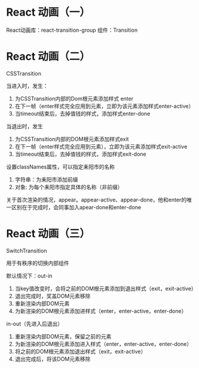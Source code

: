 # React 动画（一）

React动画库：react-transition-group
组件：Transition

# React 动画（二）

CSSTransition

当进入时，发生：

1. 为CSSTransition内部的Dom根元素添加样式 enter
2. 在下一帧（enter样式完全应用到元素，立即为该元素添加样式enter-active）
3. 当timeout结束后，去掉值钱的样式，添加样式enter-done

当退出时，发生

1. 为CSSTransition内部的DOM根元素添加样式exit
2. 在下一帧（enter样式完全应用到元素），立即为该元素添加样式exit-active
3. 当timeout结束后，去掉值钱的样式，添加样式exit-done

设置classNames属性，可以指定耒阳市的名称

1. 字符串：为耒阳市添加前缀
2. 对象: 为每个耒阳市指定具体的名称（非前缀）

关于首次渲染的情况，appear。appear-active、appear-done，他和enter的唯一区别在于完成时，会同事加入apear-done和enter-done

# React 动画（三）

SwitchTransition

用于有秩序的切换内部组件

默认情况下：out-in

1. 当key值改变时，会将之前的DOM根元素添加到退出样式（exit，exit-active）
2. 退出完成时，奖盖DOM元素移除
3. 重新渲染内部DOM元素
4. 为新渲染的DOM根元素添加进样式（enter，enter-active，enter-done）

in-out（先进入后退出）

1. 重新渲染内部DOM元素，保留之前的元素
2. 为新渲染的DOM根元素添加进入样式（enter，enter-active，enter-done）
3. 将之前的DOM根元素添加退出样式（exit，exit-active）
4. 退出完成后，将该DOM元素移除


